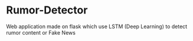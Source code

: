 # Rumor-Detector
Web application made on flask which use LSTM (Deep Learning) to detect rumor content or Fake News
